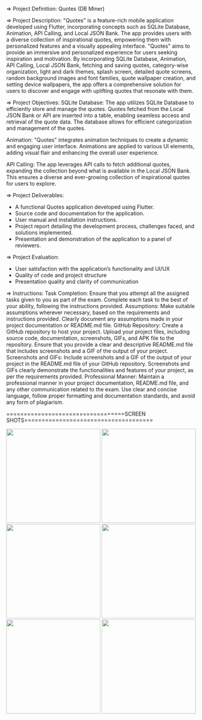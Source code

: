 => Project Definition: Quotes (DB Miner)

=> Project Description:
    "Quotes" is a feature-rich mobile application developed using Flutter, incorporating concepts
  such as SQLite Database, Animation, API Calling, and Local JSON Bank. The app provides
  users with a diverse collection of inspirational quotes, empowering them with personalized
  features and a visually appealing interface.
  "Quotes" aims to provide an immersive and personalized experience for users seeking inspiration
  and motivation. By incorporating SQLite Database, Animation, API Calling, Local JSON Bank,
  fetching and saving quotes, category-wise organization, light and dark themes, splash screen,
  detailed quote screens, random background images and font families, quote wallpaper creation,
  and setting device wallpapers, the app offers a comprehensive solution for users to discover and
  engage with uplifting quotes that resonate with them.

=> Project Objectives:
    SQLite Database: The app utilizes SQLite Database to efficiently store and manage the quotes.
  Quotes fetched from the Local JSON Bank or API are inserted into a table, enabling seamless
  access and retrieval of the quote data. The database allows for efficient categorization and
  management of the quotes.
  
  Animation: "Quotes" integrates animation techniques to create a dynamic and engaging user
  interface. Animations are applied to various UI elements, adding visual flair and enhancing the
  overall user experience.
  
  API Calling: The app leverages API calls to fetch additional quotes, expanding the collection
  beyond what is available in the Local JSON Bank. This ensures a diverse and ever-growing
  collection of inspirational quotes for users to explore.

 => Project Deliverables:
- A functional Quotes application developed using Flutter.
- Source code and documentation for the application.
- User manual and installation instructions.
- Project report detailing the development process, challenges faced, and solutions implemented.
- Presentation and demonstration of the application to a panel of reviewers.

=> Project Evaluation:
- User satisfaction with the application’s functionality and UI/UX
- Quality of code and project structure
- Presentation quality and clarity of communication

=> Instructions:
    Task Completion: Ensure that you attempt all the assigned tasks given to you as part of the
  exam. Complete each task to the best of your ability, following the instructions provided.
  Assumptions: Make suitable assumptions wherever necessary, based on the requirements and
  instructions provided. Clearly document any assumptions made in your project documentation or
  README.md file.
    GitHub Repository: Create a GitHub repository to host your project. Upload your project files,
  including source code, documentation, screenshots, GIFs, and APK file to the repository. Ensure
  that you provide a clear and descriptive README.md file that includes screenshots and a GIF of
  the output of your project.
    Screenshots and GIFs: Include screenshots and a GIF of the output of your project in the
  README.md file of your GitHub repository. Screenshots and GIFs clearly demonstrate the
  functionalities and features of your project, as per the requirements provided.
  Professional Manner: Maintain a professional manner in your project documentation,
  README.md file, and any other communication related to the exam. Use clear and concise
  language, follow proper formatting and documentation standards, and avoid any form of
  plagiarism.

  ==================================SCREEN SHOTS=====================================

  <img src="https://github.com/KirtanNarola13/quotes_app/assets/133342879/131cc409-26d8-49cc-81b1-ed6238848f47" width="250">
  <img src="https://github.com/KirtanNarola13/quotes_app/assets/133342879/6fb26e06-171d-451b-8fd8-a3f47b68b1a7" width="250">
  <img src="https://github.com/KirtanNarola13/quotes_app/assets/133342879/9ee547ad-2d68-410c-888e-aa1e6878c68d" width="250">
  <img src="https://github.com/KirtanNarola13/quotes_app/assets/133342879/6da51fc7-f866-4387-b80d-4ed97ab9937c" width="250">
  <img src="https://github.com/KirtanNarola13/quotes_app/assets/133342879/47310ee7-fafe-4a2b-9b13-3fbedb4fe9de" width="250">
  <img src="https://github.com/KirtanNarola13/quotes_app/assets/133342879/805121b5-7d71-4c39-b070-98c39d2b2e42" width="250">
  
